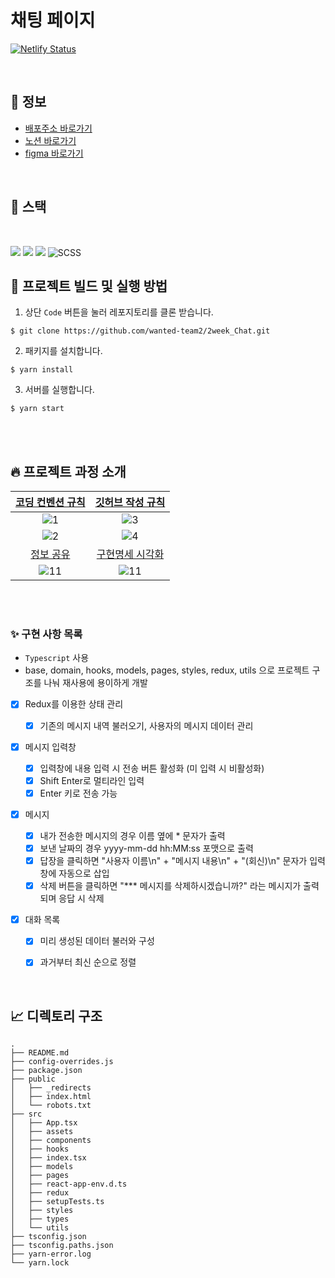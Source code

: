 
# 채팅 페이지
[![Netlify Status](https://api.netlify.com/api/v1/badges/00d459cf-a8e2-475e-9bc0-7488475737a9/deploy-status)](https://app.netlify.com/sites/2weekchat/deploys)

<br>

## 🚀 정보

- [배포주소 바로가기](https://2weekchat.netlify.app/)
- [노션 바로가기](https://sleepy-oxygen-343.notion.site/41970b5fee2d45aebd7b01de061039eb)
- [figma 바로가기](https://www.figma.com/file/4Cd5n1VVGLrAzlldO6FEEe/Swit?node-id=0%3A1)

<br>

## 📝 스택

<br/>

<img src="https://img.shields.io/badge/javascript-F7DF1E?style=for-the-badge&logo=javascript&logoColor=black"> <img src="https://img.shields.io/badge/TypeScript-007ACC?style=for-the-badge&logo=typescript&logoColor=white"> <img src="https://img.shields.io/badge/redux-764ABC?style=for-the-badge&logo=redux&logoColor=black">  <img alt="SCSS" src="https://img.shields.io/badge/Sass-CC6699?style=for-the-badge&logo=Sass&logoColor=white"/></a>


## 👀 프로젝트 빌드 및 실행 방법

1. 상단 `Code` 버튼을 눌러 레포지토리를 클론 받습니다.

```
$ git clone https://github.com/wanted-team2/2week_Chat.git
```

2. 패키지를 설치합니다.

```
$ yarn install
```

3. 서버를 실행합니다.

```
$ yarn start
```
<br>

<br>

## 🔥 프로젝트 과정 소개
| [코딩 컨벤션 규칙](https://sleepy-oxygen-343.notion.site/9c06caa291f44d129f3b707fd4627aa0) | [깃허브 작성 규칙](https://sleepy-oxygen-343.notion.site/9c06caa291f44d129f3b707fd4627aa0) |
|:--:|:--:|
|![1](https://user-images.githubusercontent.com/78653426/152985098-26a0af22-9186-4d1b-b302-ef5246f85b29.png)|![3](https://user-images.githubusercontent.com/78653426/152985107-45acb775-a967-4e8d-a0d9-271171369fed.png)|
|![2](https://user-images.githubusercontent.com/78653426/152985104-7c2ac57a-1491-4d2f-90cf-3d1ae24c6799.png)|![4](https://user-images.githubusercontent.com/78653426/152985109-90d48190-b379-481d-aa1f-66ed1f86e581.png)|
| [정보 공유](https://www.notion.so/5520df8322e549ebb29b4528de020d52) | [구현명세 시각화](https://www.figma.com/file/4Cd5n1VVGLrAzlldO6FEEe/Swit?node-id=0%3A1) |
|![11](https://user-images.githubusercontent.com/78653426/153548448-d9e13041-e5fa-4b66-b69f-9b54b8d8fbdc.png)|![11](https://user-images.githubusercontent.com/78653426/153548281-6e4d5866-29ef-4a4d-b9e2-2c64c4e01dd2.png)|



<br>
<br>


### ✨ 구현 사항 목록 
-   `Typescript` 사용
-    base, domain, hooks, models, pages, styles, redux, utils 으로 프로젝트 구조를 나눠 재사용에 용이하게 개발

-   [x] Redux를 이용한 상태 관리

    -   [x] 기존의 메시지 내역 불러오기, 사용자의 메시지 데이터 관리

-   [x] 메시지 입력창

    -   [x] 입력창에 내용 입력 시 전송 버튼 활성화 (미 입력 시 비활성화)
    -   [x] Shift Enter로 멀티라인 입력 
    -   [x] Enter 키로 전송 가능

-   [x] 메시지

    -   [x] 내가 전송한 메시지의 경우 이름 옆에 * 문자가 출력
    -   [x] 보낸 날짜의 경우 yyyy-mm-dd hh:MM:ss 포맷으로 출력
    -   [x] 답장을 클릭하면 "사용자 이름\n" + "메시지 내용\n" + "(회신)\n" 문자가 입력창에 자동으로 삽입
    -   [x] 삭제 버튼을 클릭하면 "*** 메시지를 삭제하시겠습니까?" 라는 메시지가 출력되며 응답 시 삭제

-   [x] 대화 목록

    -   [x] 미리 생성된 데이터 불러와 구성
    -   [x] 과거부터 최신 순으로 정렬


<br>

## 📈 디렉토리 구조
```
.
├── README.md
├── config-overrides.js
├── package.json
├── public
│   ├── _redirects
│   ├── index.html
│   └── robots.txt
├── src
│   ├── App.tsx
│   ├── assets
│   ├── components
│   ├── hooks
│   ├── index.tsx
│   ├── models
│   ├── pages
│   ├── react-app-env.d.ts
│   ├── redux
│   ├── setupTests.ts
│   ├── styles
│   ├── types
│   └── utils
├── tsconfig.json
├── tsconfig.paths.json
├── yarn-error.log
└── yarn.lock
```
